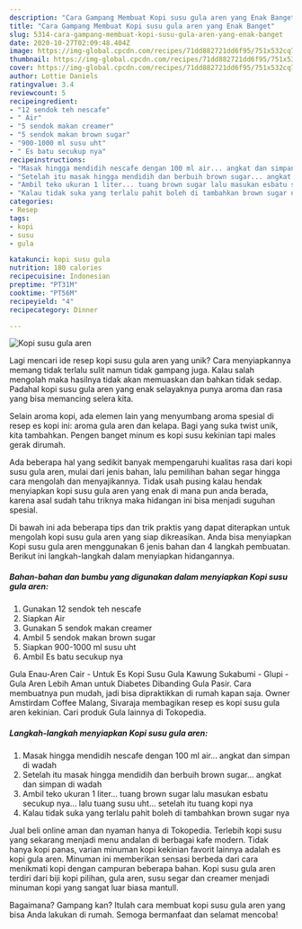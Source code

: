 ```yaml
---
description: "Cara Gampang Membuat Kopi susu gula aren yang Enak Banget"
title: "Cara Gampang Membuat Kopi susu gula aren yang Enak Banget"
slug: 5314-cara-gampang-membuat-kopi-susu-gula-aren-yang-enak-banget
date: 2020-10-27T02:09:48.404Z
image: https://img-global.cpcdn.com/recipes/71dd882721dd6f95/751x532cq70/kopi-susu-gula-aren-foto-resep-utama.jpg
thumbnail: https://img-global.cpcdn.com/recipes/71dd882721dd6f95/751x532cq70/kopi-susu-gula-aren-foto-resep-utama.jpg
cover: https://img-global.cpcdn.com/recipes/71dd882721dd6f95/751x532cq70/kopi-susu-gula-aren-foto-resep-utama.jpg
author: Lottie Daniels
ratingvalue: 3.4
reviewcount: 5
recipeingredient:
- "12 sendok teh nescafe"
- " Air"
- "5 sendok makan creamer"
- "5 sendok makan brown sugar"
- "900-1000 ml susu uht"
- " Es batu secukup nya"
recipeinstructions:
- "Masak hingga mendidih nescafe dengan 100 ml air... angkat dan simpan di wadah"
- "Setelah itu masak hingga mendidih dan berbuih brown sugar... angkat dan simpan di wadah"
- "Ambil teko ukuran 1 liter... tuang brown sugar lalu masukan esbatu secukup nya... lalu tuang susu uht... setelah itu tuang kopi nya"
- "Kalau tidak suka yang terlalu pahit boleh di tambahkan brown sugar nya"
categories:
- Resep
tags:
- kopi
- susu
- gula

katakunci: kopi susu gula 
nutrition: 180 calories
recipecuisine: Indonesian
preptime: "PT31M"
cooktime: "PT56M"
recipeyield: "4"
recipecategory: Dinner

---
```



![Kopi susu gula aren](https://img-global.cpcdn.com/recipes/71dd882721dd6f95/751x532cq70/kopi-susu-gula-aren-foto-resep-utama.jpg)

Lagi mencari ide resep kopi susu gula aren yang unik? Cara menyiapkannya memang tidak terlalu sulit namun tidak gampang juga. Kalau salah mengolah maka hasilnya tidak akan memuaskan dan bahkan tidak sedap. Padahal kopi susu gula aren yang enak selayaknya punya aroma dan rasa yang bisa memancing selera kita.

Selain aroma kopi, ada elemen lain yang menyumbang aroma spesial di resep es kopi ini: aroma gula aren dan kelapa. Bagi yang suka twist unik, kita tambahkan. Pengen banget minum es kopi susu kekinian tapi males gerak dirumah.

Ada beberapa hal yang sedikit banyak mempengaruhi kualitas rasa dari kopi susu gula aren, mulai dari jenis bahan, lalu pemilihan bahan segar hingga cara mengolah dan menyajikannya. Tidak usah pusing kalau hendak menyiapkan kopi susu gula aren yang enak di mana pun anda berada, karena asal sudah tahu triknya maka hidangan ini bisa menjadi suguhan spesial.


Di bawah ini ada beberapa tips dan trik praktis yang dapat diterapkan untuk mengolah kopi susu gula aren yang siap dikreasikan. Anda bisa menyiapkan Kopi susu gula aren menggunakan 6 jenis bahan dan 4 langkah pembuatan. Berikut ini langkah-langkah dalam menyiapkan hidangannya.

<!--inarticleads1-->

##### Bahan-bahan dan bumbu yang digunakan dalam menyiapkan Kopi susu gula aren:

1. Gunakan 12 sendok teh nescafe
1. Siapkan  Air
1. Gunakan 5 sendok makan creamer
1. Ambil 5 sendok makan brown sugar
1. Siapkan 900-1000 ml susu uht
1. Ambil  Es batu secukup nya


Gula Enau-Aren Cair - Untuk Es Kopi Susu Gula Kawung Sukabumi - Glupi - Gula Aren Lebih Aman untuk Diabetes Dibanding Gula Pasir. Cara membuatnya pun mudah, jadi bisa dipraktikkan di rumah kapan saja. Owner Amstirdam Coffee Malang, Sivaraja membagikan resep es kopi susu gula aren kekinian. Cari produk Gula lainnya di Tokopedia. 

<!--inarticleads2-->

##### Langkah-langkah menyiapkan Kopi susu gula aren:

1. Masak hingga mendidih nescafe dengan 100 ml air... angkat dan simpan di wadah
1. Setelah itu masak hingga mendidih dan berbuih brown sugar... angkat dan simpan di wadah
1. Ambil teko ukuran 1 liter... tuang brown sugar lalu masukan esbatu secukup nya... lalu tuang susu uht... setelah itu tuang kopi nya
1. Kalau tidak suka yang terlalu pahit boleh di tambahkan brown sugar nya


Jual beli online aman dan nyaman hanya di Tokopedia. Terlebih kopi susu yang sekarang menjadi menu andalan di berbagai kafe modern. Tidak hanya kopi panas, varian minuman kopi kekinian favorit lainnya adalah es kopi gula aren. Minuman ini memberikan sensasi berbeda dari cara menikmati kopi dengan campuran beberapa bahan. Kopi susu gula aren terdiri dari biji kopi pilihan, gula aren, susu segar dan creamer menjadi minuman kopi yang sangat luar biasa mantull. 

Bagaimana? Gampang kan? Itulah cara membuat kopi susu gula aren yang bisa Anda lakukan di rumah. Semoga bermanfaat dan selamat mencoba!
